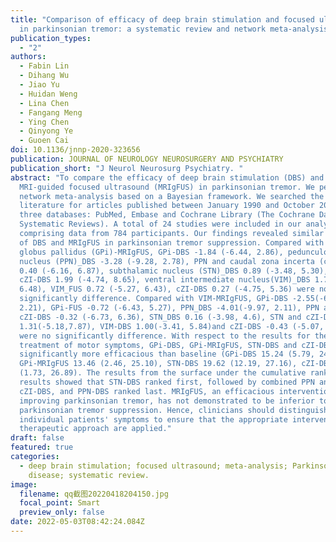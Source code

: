 ```yaml
---
title: "Comparison of efficacy of deep brain stimulation and focused ultrasound
  in parkinsonian tremor: a systematic review and network meta-analysis"
publication_types:
  - "2"
authors:
  - Fabin Lin
  - Dihang Wu
  - Jiao Yu
  - Huidan Weng
  - Lina Chen
  - Fangang Meng
  - Ying Chen
  - Qinyong Ye
  - Guoen Cai
doi: 10.1136/jnnp-2020-323656
publication: JOURNAL OF NEUROLOGY NEUROSURGERY AND PSYCHIATRY
publication_short: "J Neurol Neurosurg Psychiatry. "
abstract: "To compare the efficacy of deep brain stimulation (DBS) and
  MRI-guided focused ultrasound (MRIgFUS) in parkinsonian tremor. We performed a
  network meta-analysis based on a Bayesian framework. We searched the
  literature for articles published between January 1990 and October 2020 using
  three databases: PubMed, Embase and Cochrane Library (The Cochrane Database of
  Systematic Reviews). A total of 24 studies were included in our analysis,
  comprising data from 784 participants. Our findings revealed similar efficacy
  of DBS and MRIgFUS in parkinsonian tremor suppression. Compared with internal
  globus pallidus (GPi)-MRIgFUS, GPi-DBS -1.84 (-6.44, 2.86), pedunculopontine
  nucleus (PPN)_DBS -3.28 (-9.28, 2.78), PPN and caudal zona incerta (cZI)-DBS
  0.40 (-6.16, 6.87), subthalamic nucleus (STN)_DBS 0.89 (-3.48, 5.30), STN and
  cZI-DBS 1.99 (-4.74, 8.65), ventral intermediate nucleus(VIM)_DBS 1.75 (-2.87,
  6.48), VIM_FUS 0.72 (-5.27, 6.43), cZI-DBS 0.27 (-4.75, 5.36) were no
  significantly difference. Compared with VIM-MRIgFUS, GPi-DBS -2.55(-6.94,
  2.21), GPi-FUS -0.72 (-6.43, 5.27), PPN_DBS -4.01(-9.97, 2.11), PPN and
  cZI-DBS -0.32 (-6.73, 6.36), STN_DBS 0.16 (-3.98, 4.6), STN and cZI-DBS
  1.31(-5.18,7.87), VIM-DBS 1.00(-3.41, 5.84)and cZI-DBS -0.43 (-5.07, 4.68)
  were no significantly difference. With respect to the results for the
  treatment of motor symptoms, GPi-DBS, GPi-MRIgFUS, STN-DBS and cZI-DBS were
  significantly more efficacious than baseline (GPi-DBS 15.24 (5.79, 24.82),
  GPi-MRIgFUS 13.46 (2.46, 25.10), STN-DBS 19.62 (12.19, 27.16), cZI-DBS 14.18
  (1.73, 26.89). The results from the surface under the cumulative ranking
  results showed that STN-DBS ranked first, followed by combined PPN and
  cZI-DBS, and PPN-DBS ranked last. MRIgFUS, an efficacious intervention for
  improving parkinsonian tremor, has not demonstrated to be inferior to DBS in
  parkinsonian tremor suppression. Hence, clinicians should distinguish
  individual patients' symptoms to ensure that the appropriate intervention and
  therapeutic approach are applied."
draft: false
featured: true
categories:
  - deep brain stimulation; focused ultrasound; meta-analysis; Parkinson's
    disease; systematic review.
image:
  filename: qq截图20220418204150.jpg
  focal_point: Smart
  preview_only: false
date: 2022-05-03T08:42:24.084Z
---
```

